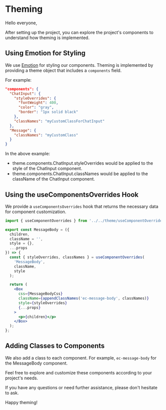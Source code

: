 # Theming

Hello everyone,

After setting up the project, you can explore the project's components to understand how theming is implemented.

## Using Emotion for Styling

We use [Emotion](https://emotion.sh/) for styling our components. Theming is implemented by providing a theme object that includes a `components` field.

For example:

```json
"components": {
  "ChatInput": {
    "styleOverrides": {
      "fontWeight": 400,
      "color": "gray",
      "border": "1px solid black"
    },
    "classNames": "myCustomClassForChatInput"
  },
  "Message": {
    "classNames": "myCustomClass"
  }
}
```

In the above example:

- theme.components.ChatInput.styleOverrides would be applied to the style of the ChatInput component.
- theme.components.ChatInput.classNames would be applied to the className of the ChatInput component.

## Using the useComponentsOverrides Hook

We provide a `useComponentsOverrides` hook that returns the necessary data for component customization.

```jsx
import { useComponentOverrides } from '../../theme/useComponentOverrides';

export const MessageBody = ({
  children,
  className = '',
  style = {},
  ...props
}) => {
  const { styleOverrides, classNames } = useComponentOverrides(
    'MessageBody',
    className,
    style
  );

  return (
    <Box
      css={MessageBodyCss}
      className={appendClassNames('ec-message-body', classNames)}
      style={styleOverrides}
      {...props}
    >
      <p>{children}</p>
    </Box>
  );
};
```

## Adding Classes to Components

We also add a class to each component. For example, `ec-message-body` for the MessageBody component.

Feel free to explore and customize these components according to your project's needs.

If you have any questions or need further assistance, please don't hesitate to ask.

Happy theming!
